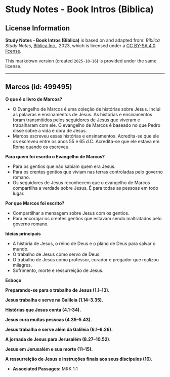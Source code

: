 # Study Notes - Book Intros (Biblica)

## License Information

**Study Notes - Book Intros (Biblica)** is based on and adapted from: _Biblica Study Notes_, [Biblica Inc.](https://www.biblica.com/), 2023, which is licensed under a [CC BY-SA 4.0 license](https://creativecommons.org/licenses/by-sa/4.0/legalcode.en).

This markdown version (created `2025-10-16`) is provided under the same license.



--------------------------------

## Marcos (id: 499495)

**O que é o livro de Marcos?**

* O Evangelho de Marcos é uma coleção de histórias sobre Jesus. Inclui as palavras e ensinamentos de Jesus. As histórias e ensinamentos foram transmitidos pelos seguidores de Jesus que viveram e trabalharam com ele. O evangelho de Marcos é baseado no que Pedro disse sobre a vida e obra de Jesus.
* Marcos escreveu essas histórias e ensinamentos. Acredita\-se que ele os escreveu entre os anos 55 e 65 d.C. Acredita\-se que ele estava em Roma quando os escreveu.

**Para quem foi escrito o Evangelho de Marcos?**

* Para os gentios que não sabiam quem era Jesus.
* Para os crentes gentios que viviam nas terras controladas pelo governo romano.
* Os seguidores de Jesus reconhecem que o evangelho de Marcos compartilha a verdade sobre Jesus. É para todas as pessoas em todo lugar.

**Por que Marcos foi escrito?**

* Compartilhar a mensagem sobre Jesus com os gentios.
* Para encorajar os crentes gentios que estavam sendo maltratados pelo governo romano.

**Ideias principais**

* A história de Jesus, o reino de Deus e o plano de Deus para salvar o mundo.
* O trabalho de Jesus como servo de Deus.
* O trabalho de Jesus como professor, curador e pregador que realizou milagres.
* Sofrimento, morte e ressurreição de Jesus.

**Esboço**

**Preparando\-se para o trabalho de Jesus (1\.1–13\).**

**Jesus trabalha e serve na Galileia (1\.14–3\.35\).**

**Histórias que Jesus conta (4\.1–34\).**

**Jesus cura muitas pessoas (4\.35–5\.43\).**

**Jesus trabalha e serve além da Galileia (6\.1–8\.26\).**

**A jornada de Jesus para Jerusalém (8\.27–10\.52\).**

**Jesus em Jerusalém e sua morte (11–15\).**

**A ressurreição de Jesus e instruções finais aos seus discípulos (16\).**

* **Associated Passages:** MRK 1:1


